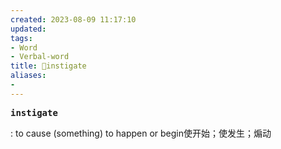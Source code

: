 ```yaml
---
created: 2023-08-09 11:17:10
updated: 
tags: 
- Word
- Verbal-word
title: 🚩instigate
aliases:
- 
---
```


<pre><strong>instigate</strong></pre>
: to cause (something) to happen or begin使开始；使发生；煽动